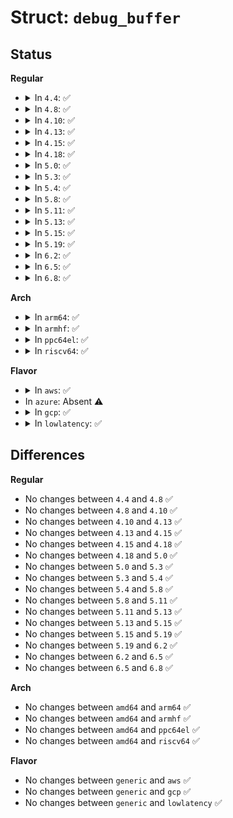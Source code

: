 # Struct: <code>debug_buffer</code>

## Status
<b>Regular</b>
<ul>
<li>
<details>
<summary>In <code>4.4</code>: ✅</summary>

```c
struct debug_buffer {
    ssize_t (*fill_func)(struct debug_buffer *);
    struct usb_bus *bus;
    struct mutex mutex;
    size_t count;
    char *output_buf;
    size_t alloc_size;
};
```
</details>
</li>
<li>
<details>
<summary>In <code>4.8</code>: ✅</summary>

```c
struct debug_buffer {
    ssize_t (*fill_func)(struct debug_buffer *);
    struct usb_bus *bus;
    struct mutex mutex;
    size_t count;
    char *output_buf;
    size_t alloc_size;
};
```
</details>
</li>
<li>
<details>
<summary>In <code>4.10</code>: ✅</summary>

```c
struct debug_buffer {
    ssize_t (*fill_func)(struct debug_buffer *);
    struct usb_bus *bus;
    struct mutex mutex;
    size_t count;
    char *output_buf;
    size_t alloc_size;
};
```
</details>
</li>
<li>
<details>
<summary>In <code>4.13</code>: ✅</summary>

```c
struct debug_buffer {
    ssize_t (*fill_func)(struct debug_buffer *);
    struct usb_bus *bus;
    struct mutex mutex;
    size_t count;
    char *output_buf;
    size_t alloc_size;
};
```
</details>
</li>
<li>
<details>
<summary>In <code>4.15</code>: ✅</summary>

```c
struct debug_buffer {
    ssize_t (*fill_func)(struct debug_buffer *);
    struct usb_bus *bus;
    struct mutex mutex;
    size_t count;
    char *output_buf;
    size_t alloc_size;
};
```
</details>
</li>
<li>
<details>
<summary>In <code>4.18</code>: ✅</summary>

```c
struct debug_buffer {
    ssize_t (*fill_func)(struct debug_buffer *);
    struct usb_bus *bus;
    struct mutex mutex;
    size_t count;
    char *output_buf;
    size_t alloc_size;
};
```
</details>
</li>
<li>
<details>
<summary>In <code>5.0</code>: ✅</summary>

```c
struct debug_buffer {
    ssize_t (*fill_func)(struct debug_buffer *);
    struct usb_bus *bus;
    struct mutex mutex;
    size_t count;
    char *output_buf;
    size_t alloc_size;
};
```
</details>
</li>
<li>
<details>
<summary>In <code>5.3</code>: ✅</summary>

```c
struct debug_buffer {
    ssize_t (*fill_func)(struct debug_buffer *);
    struct usb_bus *bus;
    struct mutex mutex;
    size_t count;
    char *output_buf;
    size_t alloc_size;
};
```
</details>
</li>
<li>
<details>
<summary>In <code>5.4</code>: ✅</summary>

```c
struct debug_buffer {
    ssize_t (*fill_func)(struct debug_buffer *);
    struct usb_bus *bus;
    struct mutex mutex;
    size_t count;
    char *output_buf;
    size_t alloc_size;
};
```
</details>
</li>
<li>
<details>
<summary>In <code>5.8</code>: ✅</summary>

```c
struct debug_buffer {
    ssize_t (*fill_func)(struct debug_buffer *);
    struct usb_bus *bus;
    struct mutex mutex;
    size_t count;
    char *output_buf;
    size_t alloc_size;
};
```
</details>
</li>
<li>
<details>
<summary>In <code>5.11</code>: ✅</summary>

```c
struct debug_buffer {
    ssize_t (*fill_func)(struct debug_buffer *);
    struct usb_bus *bus;
    struct mutex mutex;
    size_t count;
    char *output_buf;
    size_t alloc_size;
};
```
</details>
</li>
<li>
<details>
<summary>In <code>5.13</code>: ✅</summary>

```c
struct debug_buffer {
    ssize_t (*fill_func)(struct debug_buffer *);
    struct usb_bus *bus;
    struct mutex mutex;
    size_t count;
    char *output_buf;
    size_t alloc_size;
};
```
</details>
</li>
<li>
<details>
<summary>In <code>5.15</code>: ✅</summary>

```c
struct debug_buffer {
    ssize_t (*fill_func)(struct debug_buffer *);
    struct usb_bus *bus;
    struct mutex mutex;
    size_t count;
    char *output_buf;
    size_t alloc_size;
};
```
</details>
</li>
<li>
<details>
<summary>In <code>5.19</code>: ✅</summary>

```c
struct debug_buffer {
    ssize_t (*fill_func)(struct debug_buffer *);
    struct usb_bus *bus;
    struct mutex mutex;
    size_t count;
    char *output_buf;
    size_t alloc_size;
};
```
</details>
</li>
<li>
<details>
<summary>In <code>6.2</code>: ✅</summary>

```c
struct debug_buffer {
    ssize_t (*fill_func)(struct debug_buffer *);
    struct usb_bus *bus;
    struct mutex mutex;
    size_t count;
    char *output_buf;
    size_t alloc_size;
};
```
</details>
</li>
<li>
<details>
<summary>In <code>6.5</code>: ✅</summary>

```c
struct debug_buffer {
    ssize_t (*fill_func)(struct debug_buffer *);
    struct usb_bus *bus;
    struct mutex mutex;
    size_t count;
    char *output_buf;
    size_t alloc_size;
};
```
</details>
</li>
<li>
<details>
<summary>In <code>6.8</code>: ✅</summary>

```c
struct debug_buffer {
    ssize_t (*fill_func)(struct debug_buffer *);
    struct usb_bus *bus;
    struct mutex mutex;
    size_t count;
    char *output_buf;
    size_t alloc_size;
};
```
</details>
</li>
</ul>
<b>Arch</b>
<ul>
<li>
<details>
<summary>In <code>arm64</code>: ✅</summary>

```c
struct debug_buffer {
    ssize_t (*fill_func)(struct debug_buffer *);
    struct usb_bus *bus;
    struct mutex mutex;
    size_t count;
    char *output_buf;
    size_t alloc_size;
};
```
</details>
</li>
<li>
<details>
<summary>In <code>armhf</code>: ✅</summary>

```c
struct debug_buffer {
    ssize_t (*fill_func)(struct debug_buffer *);
    struct usb_bus *bus;
    struct mutex mutex;
    size_t count;
    char *output_buf;
    size_t alloc_size;
};
```
</details>
</li>
<li>
<details>
<summary>In <code>ppc64el</code>: ✅</summary>

```c
struct debug_buffer {
    ssize_t (*fill_func)(struct debug_buffer *);
    struct usb_bus *bus;
    struct mutex mutex;
    size_t count;
    char *output_buf;
    size_t alloc_size;
};
```
</details>
</li>
<li>
<details>
<summary>In <code>riscv64</code>: ✅</summary>

```c
struct debug_buffer {
    ssize_t (*fill_func)(struct debug_buffer *);
    struct usb_bus *bus;
    struct mutex mutex;
    size_t count;
    char *output_buf;
    size_t alloc_size;
};
```
</details>
</li>
</ul>
<b>Flavor</b>
<ul>
<li>
<details>
<summary>In <code>aws</code>: ✅</summary>

```c
struct debug_buffer {
    ssize_t (*fill_func)(struct debug_buffer *);
    struct usb_bus *bus;
    struct mutex mutex;
    size_t count;
    char *output_buf;
    size_t alloc_size;
};
```
</details>
</li>
<li>
In <code>azure</code>: Absent ⚠️
</li>
<li>
<details>
<summary>In <code>gcp</code>: ✅</summary>

```c
struct debug_buffer {
    ssize_t (*fill_func)(struct debug_buffer *);
    struct usb_bus *bus;
    struct mutex mutex;
    size_t count;
    char *output_buf;
    size_t alloc_size;
};
```
</details>
</li>
<li>
<details>
<summary>In <code>lowlatency</code>: ✅</summary>

```c
struct debug_buffer {
    ssize_t (*fill_func)(struct debug_buffer *);
    struct usb_bus *bus;
    struct mutex mutex;
    size_t count;
    char *output_buf;
    size_t alloc_size;
};
```
</details>
</li>
</ul>

## Differences
<b>Regular</b>
<ul>
<li>
No changes between <code>4.4</code> and <code>4.8</code> ✅
</li>
<li>
No changes between <code>4.8</code> and <code>4.10</code> ✅
</li>
<li>
No changes between <code>4.10</code> and <code>4.13</code> ✅
</li>
<li>
No changes between <code>4.13</code> and <code>4.15</code> ✅
</li>
<li>
No changes between <code>4.15</code> and <code>4.18</code> ✅
</li>
<li>
No changes between <code>4.18</code> and <code>5.0</code> ✅
</li>
<li>
No changes between <code>5.0</code> and <code>5.3</code> ✅
</li>
<li>
No changes between <code>5.3</code> and <code>5.4</code> ✅
</li>
<li>
No changes between <code>5.4</code> and <code>5.8</code> ✅
</li>
<li>
No changes between <code>5.8</code> and <code>5.11</code> ✅
</li>
<li>
No changes between <code>5.11</code> and <code>5.13</code> ✅
</li>
<li>
No changes between <code>5.13</code> and <code>5.15</code> ✅
</li>
<li>
No changes between <code>5.15</code> and <code>5.19</code> ✅
</li>
<li>
No changes between <code>5.19</code> and <code>6.2</code> ✅
</li>
<li>
No changes between <code>6.2</code> and <code>6.5</code> ✅
</li>
<li>
No changes between <code>6.5</code> and <code>6.8</code> ✅
</li>
</ul>
<b>Arch</b>
<ul>
<li>
No changes between <code>amd64</code> and <code>arm64</code> ✅
</li>
<li>
No changes between <code>amd64</code> and <code>armhf</code> ✅
</li>
<li>
No changes between <code>amd64</code> and <code>ppc64el</code> ✅
</li>
<li>
No changes between <code>amd64</code> and <code>riscv64</code> ✅
</li>
</ul>
<b>Flavor</b>
<ul>
<li>
No changes between <code>generic</code> and <code>aws</code> ✅
</li>
<li>
No changes between <code>generic</code> and <code>gcp</code> ✅
</li>
<li>
No changes between <code>generic</code> and <code>lowlatency</code> ✅
</li>
</ul>
